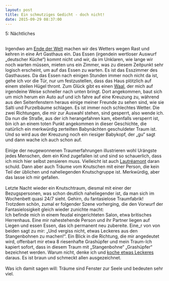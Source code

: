 ```yaml
---
layout: post
title: Ein schmutziges Gedicht - doch nicht!
date: 2015-09-29 08:37:00
---
```


5: Nächtliches<br><br>

Irgendwo am [Ende der Welt](http://grillmoebel.github.io/2015/03/14/fourtieth-post/) machen wir des Wetters wegen Rast und kehren in eine Art Gasthaus ein. Das Essen (irgendein wertloser Auswurf „deutscher Küche“) kommt nicht und wir, da im Unklaren, wie lange wir noch warten müssen, mieten uns ein Zimmer, was zu diesem Zeitpunkt sehr logisch erscheint, um auf das Essen zu warten. Es ist das Esszimmer des Gasthauses. Da das Essen nach einigen Stunden immer noch nicht da ist, gehe ich vor die Tür, nur um festzustellen, dass das Haus plötzlich auf einem steilen Hügel thront. Zum Glück gibt es einen [Waal](https://de.wikipedia.org/wiki/Waal_%28Bew%C3%A4sserung%29), der mich auf irgendeine Weise schneller nach unten bringt. Dort angekommen, baut sich um mich herum ein Auto auf und ich fahre auf eine Kreuzung zu, während aus den Seitenfenstern heraus einige meiner Freunde zu sehen sind, wie sie Salti und Purzelbäume schlagen. Es ist immer noch schlechtes Wetter. Die zwei Richtungen, die mir zur Auswahl stehen, sind gesperrt, also wende ich. Da nun die Straße, aus der ich herangefahren kam, ebenfalls versperrt ist, bin ich an einem toten Punkt angekommen in dieser Geschichte, die natürlich ein merkwürdig zerteilten Babynächten geschuldeter Traum ist. Und so wird aus der Kreuzung noch ein riesiger Babykopf, der „gu“ sagt und dann wache ich auch schon auf.<br><br>
Einige der neugewonnenen Traumerfahrungen illustrieren wohl Urängste jedes Menschen, dem ein Kind zugefallen ist und sind so schauerlich, dass ich mich hier selbst zensieren muss. Vielleicht ist auch [Lautréamont](https://de.wikipedia.org/wiki/Comte_de_Lautr%C3%A9amont) daran schuld.
Dann aber auch Träume vom Knutschen mit einer Person, die kein Teil der üblichen und naheliegenden Knutschgruppe ist. Merkwürdig, aber das lasse ich mir gefallen.<br><br>
Letzte Nacht wieder ein Knutschtraum, diesmal mit einer der Bezugspersonen, was schon deutlich naheliegender ist, da man sich im Wochenbett quasi 24/7 sieht. Gehirn, du fantasielose Traumfabrik! Trotzdem schön, zumal er folgender Szene vorherging, die den Vorwurf der Fantasielosigkeit gleich wieder zunichte macht:<br>
 Ich befinde mich in einem feudal eingerichteten Salon, etwa britisches Herrenhaus. Eine mir nahestehende Person und ihr Partner liegen auf Liegen und essen Essen, das ich permanent neu zubereite. Eine\_r von von beiden sagt zu mir: „Und vergiss nicht, etwas Leckeres aus den Stangenbohnen zu machen!“. Ein Blick in die Richtung, die mir angedeutet wird, offenbart mir etwa 8 riesenhafte Grashüpfer und mein Traum-Ich kapiert sofort, dass in diesem Traum mit „Stangenbohne“ „Grashüpfer“ bezeichnet werden. Warum nicht, denke ich und [koche etwas Leckeres](https://www.youtube.com/watch?v=pK-Pgkm3Efc) daraus. Es ist braun und schmeckt allen ausgezeichnet.<br><br>
Was ich damit sagen will: Träume sind Fenster zur Seele und bedeuten sehr viel.
